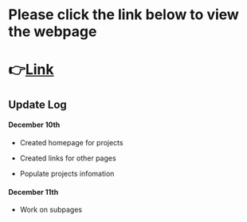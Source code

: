 # Please click the link below to view the webpage

# 👉[Link](http://gaoqian310.github.io)


## Update Log

#### December 10th

- Created homepage for projects

- Created links for other pages

- Populate projects infomation

#### December 11th

- Work on subpages
